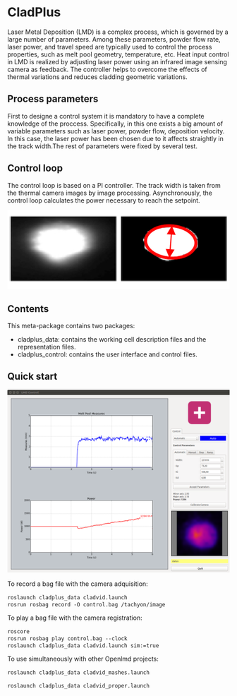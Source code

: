 # CladPlus

Laser Metal Deposition (LMD) is a complex process, which is governed by a large
number of parameters. Among these parameters, powder flow rate, laser power,
and travel speed are typically used to control the process properties, such as
melt pool geometry, temperature, etc. Heat input control in LMD is realized by
adjusting laser power using an infrared image sensing camera as feedback. The
controller helps to overcome the effects of thermal variations and reduces
cladding geometric variations.

## Process parameters
First to designe a control system it is mandatory to have a complete knowledge of the proccess. Specifically, in this one exists a big amount of variable parameters such as laser power, powder flow, deposition velocity. In this case, the laser power has been chosen due to it affects straightly in the track width.The rest of parameters were fixed by several test.

## Control loop
The control loop is based on a PI controller. The track width is taken from the thermal camera images by image processing. Asynchronously, the control loop calculates the power necessary to reach the setpoint.

![Width calculation](./cladplus/media/width.png)


## Contents

This meta-package contains two packages:
- cladplus_data: contains the working cell description files and the representation files.
- cladplus_control: contains the user interface and control files.

## Quick start

![User interface](./cladplus/media/width_graph.png)

To record a bag file with the camera adquisition:

```shell
roslaunch cladplus_data cladvid.launch
rosrun rosbag record -O control.bag /tachyon/image
```

To play a bag file with the camera registration:

```shell
roscore
rosrun rosbag play control.bag --clock
roslaunch cladplus_data cladvid.launch sim:=true
```

To use simultaneously with other Openlmd projects:

```shell
roslaunch cladplus_data cladvid_mashes.launch
```

```shell
roslaunch cladplus_data cladvid_proper.launch
```
